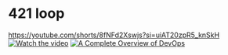 # 421 loop
https://youtube.com/shorts/8fNFd2Xswjs?si=uiAT20zpR5_knSkH
[![Watch the video](https://img.youtube.com/vi/nTQUwghvy5Q/default.jpg)](https://youtu.be/nTQUwghvy5Q)
[![A Complete Overview of DevOps](https://ytcards.demolab.com/?id=zG1cM9VSINg&title=A+Complete+Overview+of+DevOps&lang=en&timestamp=1712845830&background_color=%230d1117&title_color=%23ffffff&stats_color=%23dedede&max_title_lines=1&width=250&border_radius=5&duration=867 "A Complete Overview of DevOps")](https://www.youtube.com/watch?v=zG1cM9VSINg)
